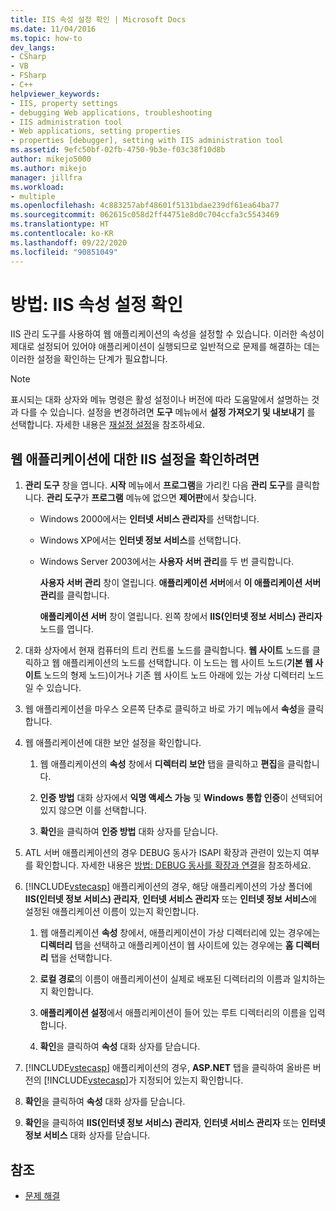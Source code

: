 ```yaml
---
title: IIS 속성 설정 확인 | Microsoft Docs
ms.date: 11/04/2016
ms.topic: how-to
dev_langs:
- CSharp
- VB
- FSharp
- C++
helpviewer_keywords:
- IIS, property settings
- debugging Web applications, troubleshooting
- IIS administration tool
- Web applications, setting properties
- properties [debugger], setting with IIS administration tool
ms.assetid: 9efc50bf-02fb-4750-9b3e-f03c38f10d8b
author: mikejo5000
ms.author: mikejo
manager: jillfra
ms.workload:
- multiple
ms.openlocfilehash: 4c883257abf48601f5131bdae239df61ea64ba77
ms.sourcegitcommit: 062615c058d2ff44751e8d0c704ccfa3c5543469
ms.translationtype: HT
ms.contentlocale: ko-KR
ms.lasthandoff: 09/22/2020
ms.locfileid: "90851049"
---
```

# <a name="how-to-verify-iis-property-settings"></a>방법: IIS 속성 설정 확인

IIS 관리 도구를 사용하여 웹 애플리케이션의 속성을 설정할 수 있습니다. 이러한 속성이 제대로 설정되어 있어야 애플리케이션이 실행되므로 일반적으로 문제를 해결하는 데는 이러한 설정을 확인하는 단계가 필요합니다.

> [!NOTE]
> 표시되는 대화 상자와 메뉴 명령은 활성 설정이나 버전에 따라 도움말에서 설명하는 것과 다를 수 있습니다. 설정을 변경하려면 **도구** 메뉴에서 **설정 가져오기 및 내보내기** 를 선택합니다. 자세한 내용은 [재설정 설정](../ide/environment-settings.md#reset-settings)을 참조하세요.

## <a name="to-check-iis-settings-for-the-web-application"></a>웹 애플리케이션에 대한 IIS 설정을 확인하려면

1. **관리 도구** 창을 엽니다. **시작** 메뉴에서 **프로그램**을 가리킨 다음 **관리 도구**를 클릭합니다. **관리 도구**가 **프로그램** 메뉴에 없으면 **제어판**에서 찾습니다.

   - Windows 2000에서는 **인터넷 서비스 관리자**를 선택합니다.

   - Windows XP에서는 **인터넷 정보 서비스**를 선택합니다.

   - Windows Server 2003에서는 **사용자 서버 관리**를 두 번 클릭합니다.

        **사용자 서버 관리** 창이 열립니다. **애플리케이션 서버**에서 **이 애플리케이션 서버 관리**를 클릭합니다.

        **애플리케이션 서버** 창이 열립니다. 왼쪽 창에서 **IIS(인터넷 정보 서비스) 관리자** 노드를 엽니다.

2. 대화 상자에서 현재 컴퓨터의 트리 컨트롤 노드를 클릭합니다. **웹 사이트** 노드를 클릭하고 웹 애플리케이션의 노드를 선택합니다. 이 노드는 웹 사이트 노드(**기본 웹 사이트** 노드의 형제 노드)이거나 기존 웹 사이트 노드 아래에 있는 가상 디렉터리 노드일 수 있습니다.

3. 웹 애플리케이션을 마우스 오른쪽 단추로 클릭하고 바로 가기 메뉴에서 **속성**을 클릭합니다.

4. 웹 애플리케이션에 대한 보안 설정을 확인합니다.

   1. 웹 애플리케이션의 **속성** 창에서 **디렉터리 보안** 탭을 클릭하고 **편집**을 클릭합니다.

   2. **인증 방법** 대화 상자에서 **익명 액세스 가능** 및 **Windows 통합 인증**이 선택되어 있지 않으면 이를 선택합니다.

   3. **확인**을 클릭하여 **인증 방법** 대화 상자를 닫습니다.

5. ATL 서버 애플리케이션의 경우 DEBUG 동사가 ISAPI 확장과 관련이 있는지 여부를 확인합니다. 자세한 내용은 [방법: DEBUG 동사를 확장과 연결](/previous-versions/ms165022(v=vs.100))을 참조하세요.

6. [!INCLUDE[vstecasp](../code-quality/includes/vstecasp_md.md)] 애플리케이션의 경우, 해당 애플리케이션의 가상 폴더에 **IIS(인터넷 정보 서비스) 관리자**, **인터넷 서비스 관리자** 또는 **인터넷 정보 서비스**에 설정된 애플리케이션 이름이 있는지 확인합니다.

   1. 웹 애플리케이션 **속성** 창에서, 애플리케이션이 가상 디렉터리에 있는 경우에는 **디렉터리** 탭을 선택하고 애플리케이션이 웹 사이트에 있는 경우에는 **홈 디렉터리** 탭을 선택합니다.

   2. **로컬 경로**의 이름이 애플리케이션이 실제로 배포된 디렉터리의 이름과 일치하는지 확인합니다.

   3. **애플리케이션 설정**에서 애플리케이션이 들어 있는 루트 디렉터리의 이름을 입력합니다.

   4. **확인**을 클릭하여 **속성** 대화 상자를 닫습니다.

7. [!INCLUDE[vstecasp](../code-quality/includes/vstecasp_md.md)] 애플리케이션의 경우, **ASP.NET** 탭을 클릭하여 올바른 버전의 [!INCLUDE[vstecasp](../code-quality/includes/vstecasp_md.md)]가 지정되어 있는지 확인합니다.

8. **확인**을 클릭하여 **속성** 대화 상자를 닫습니다.

9. **확인**을 클릭하여 **IIS(인터넷 정보 서비스) 관리자**, **인터넷 서비스 관리자** 또는 **인터넷 정보 서비스** 대화 상자를 닫습니다.

## <a name="see-also"></a>참조

- [문제 해결](../debugger/debugging-web-applications-troubleshooting.md)